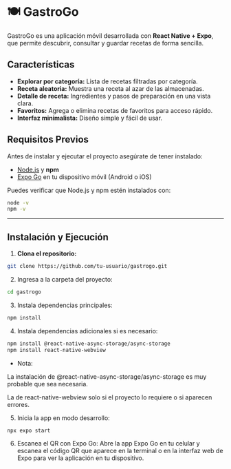 # 🍽️ GastroGo

GastroGo es una aplicación móvil desarrollada con **React Native + Expo**, que permite descubrir, consultar y guardar recetas de forma sencilla.

## Características

- **Explorar por categoría:** Lista de recetas filtradas por categoría.
- **Receta aleatoria:** Muestra una receta al azar de las almacenadas.
- **Detalle de receta:** Ingredientes y pasos de preparación en una vista clara.
- **Favoritos:** Agrega o elimina recetas de favoritos para acceso rápido.
- **Interfaz minimalista:** Diseño simple y fácil de usar.

## Requisitos Previos

Antes de instalar y ejecutar el proyecto asegúrate de tener instalado:

- [Node.js](https://nodejs.org/) y **npm**
- [Expo Go](https://expo.dev/client) en tu dispositivo móvil (Android o iOS)

Puedes verificar que Node.js y npm estén instalados con:

```bash
node -v
npm -v

```
----------------------------------------------
## Instalación y Ejecución

1. **Clona el repositorio:**

```bash
git clone https://github.com/tu-usuario/gastrogo.git

```
2. Ingresa a la carpeta del proyecto:

```bash
cd gastrogo

```
3. Instala dependencias principales:

```bash
npm install
```

4. Instala dependencias adicionales si es necesario:

```bash
npm install @react-native-async-storage/async-storage
npm install react-native-webview
```

- Nota:

La instalación de @react-native-async-storage/async-storage es muy probable que sea necesaria.

La de react-native-webview solo si el proyecto lo requiere o si aparecen errores.

5. Inicia la app en modo desarrollo:

```bash
npx expo start
```

6. Escanea el QR con Expo Go:
Abre la app Expo Go en tu celular y escanea el código QR que aparece en la terminal o en la interfaz web de Expo para ver la aplicación en tu dispositivo.



